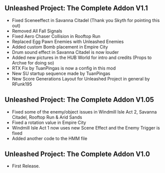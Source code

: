 ## Unleashed Project: The Complete Addon V1.1
- Fixed Sceneeffect in Savanna Citadel (Thank you Skyth for pointing this out)
- Removed All Fall Signals
- Fixed Aero Chaser Collision in Rooftop Run
- Replaced Egg Pawn Enemies with Unleashed Enemies 
- Added custom Bomb placement in Empire City
- Drum sound effect in Savanna Citadel is now louder
- Added new pictures in the HUB World for intro and credits (Props to Archxe for doing so)
- RTX Fix by TuanPingas is now a config in this mod 
- New SU startup sequence made by TuanPingas
- New Score Generations Layout for Unleashed Project in general by RFunk195

## Unleashed Project: The Complete Addon V1.05
- Fixed some of the enemy/object issues in Windmill Isle Act 2, Savanna Citadel, Rooftop Run & Arid Sands
- Fixed a rotation value in Empire City
- Windmill Isle Act 1 now uses new Scene Effect and the Enemy Trigger is fixed
- Added another code to the HMM file

## Unleashed Project: The Complete Addon V1.0
- First Release.
